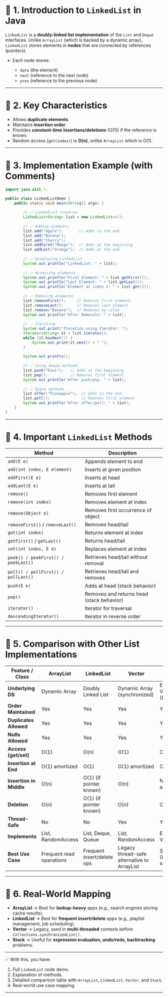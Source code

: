 
# 📌 1. Introduction to `LinkedList` in Java

`LinkedList` is a **doubly-linked list implementation** of the `List` and `Deque` interfaces. Unlike `ArrayList` (which is backed by a dynamic array), `LinkedList` stores elements in **nodes** that are connected by references (pointers).

* Each node stores:

  * `data` (the element)
  * `next` (reference to the next node)
  * `prev` (reference to the previous node)

---

# 📌 2. Key Characteristics

* Allows **duplicate elements**.
* Maintains **insertion order**.
* Provides **constant-time insertions/deletions** (O(1)) if the reference is known.
* Random access (`get(index)`) is **O(n)**, unlike `ArrayList` which is O(1).

---

# 📌 3. Implementation Example (with Comments)

```java
import java.util.*;

public class LinkedListDemo {
    public static void main(String[] args) {
        
        // ✅ LinkedList creation
        LinkedList<String> list = new LinkedList<>();
        
        // ✅ Adding elements
        list.add("Apple");       // Adds to the end
        list.add("Banana");
        list.add("Cherry");
        list.addFirst("Mango");  // Adds at the beginning
        list.addLast("Orange");  // Adds at the end
        
        // ✅ Displaying LinkedList
        System.out.println("LinkedList: " + list);
        
        // ✅ Accessing elements
        System.out.println("First Element: " + list.getFirst());
        System.out.println("Last Element: " + list.getLast());
        System.out.println("Element at index 2: " + list.get(2));
        
        // ✅ Removing elements
        list.removeFirst();     // Removes first element
        list.removeLast();      // Removes last element
        list.remove("Banana");  // Removes by value
        System.out.println("After Removals: " + list);
        
        // ✅ Iterating
        System.out.print("Iteration using Iterator: ");
        Iterator<String> it = list.iterator();
        while (it.hasNext()) {
            System.out.print(it.next() + " ");
        }
        
        System.out.println();
        
        // ✅ Using Deque methods
        list.push("Kiwi");   // Adds at the beginning
        list.pop();          // Removes first element
        System.out.println("After push/pop: " + list);
        
        // ✅ Queue methods
        list.offer("Pineapple");  // Adds to the end
        list.poll();              // Removes first element
        System.out.println("After offer/poll: " + list);
    }
}
```

---

# 📌 4. Important `LinkedList` Methods

| Method                              | Description                               |
| ----------------------------------- | ----------------------------------------- |
| `add(E e)`                          | Appends element to end                    |
| `add(int index, E element)`         | Inserts at given position                 |
| `addFirst(E e)`                     | Inserts at head                           |
| `addLast(E e)`                      | Inserts at tail                           |
| `remove()`                          | Removes first element                     |
| `remove(int index)`                 | Removes element at index                  |
| `remove(Object o)`                  | Removes first occurrence of object        |
| `removeFirst()` / `removeLast()`    | Removes head/tail                         |
| `get(int index)`                    | Returns element at index                  |
| `getFirst()` / `getLast()`          | Returns head/tail                         |
| `set(int index, E e)`               | Replaces element at index                 |
| `peek() / peekFirst() / peekLast()` | Retrieves head/tail without removal       |
| `poll() / pollFirst() / pollLast()` | Retrieves head/tail and removes           |
| `push(E e)`                         | Adds at head (stack behavior)             |
| `pop()`                             | Removes and returns head (stack behavior) |
| `iterator()`                        | Iterator for traversal                    |
| `descendingIterator()`              | Iterator in reverse order                 |

---

# 📌 5. Comparison with Other List Implementations

| Feature / Class         | **ArrayList**            | **LinkedList**             | **Vector**                                  | **Stack**              |
| ----------------------- | ------------------------ | -------------------------- | ------------------------------------------- | ---------------------- |
| **Underlying DS**       | Dynamic Array            | Doubly Linked List         | Dynamic Array (synchronized)                | Extends Vector (LIFO)  |
| **Order Maintained**    | Yes                      | Yes                        | Yes                                         | Yes                    |
| **Duplicates Allowed**  | Yes                      | Yes                        | Yes                                         | Yes                    |
| **Nulls Allowed**       | Yes                      | Yes                        | Yes                                         | Yes                    |
| **Access (get/set)**    | O(1)                     | O(n)                       | O(1)                                        | O(1)                   |
| **Insertion at End**    | O(1) amortized           | O(1)                       | O(1) amortized                              | O(1)                   |
| **Insertion in Middle** | O(n)                     | O(1) (if pointer known)    | O(n)                                        | Not applicable         |
| **Deletion**            | O(n)                     | O(1) (if pointer known)    | O(n)                                        | O(1)                   |
| **Thread-Safe**         | No                       | No                         | Yes                                         | Yes                    |
| **Implements**          | List, RandomAccess       | List, Deque, Queue         | List, RandomAccess                          | Extends Vector         |
| **Best Use Case**       | Frequent read operations | Frequent insert/delete ops | Legacy thread-safe alternative to ArrayList | Stack (LIFO) structure |

---

# 📌 6. Real-World Mapping

* **ArrayList** → Best for **lookup-heavy** apps (e.g., search engines storing cache results).
* **LinkedList** → Best for **frequent insert/delete** apps (e.g., playlist management, job scheduling).
* **Vector** → Legacy, used in **multi-threaded** contexts before `Collections.synchronizedList()`.
* **Stack** → Useful for **expression evaluation, undo/redo, backtracking** problems.

---

✅ With this, you have:

1. Full `LinkedList` code demo.
2. Explanation of methods.
3. Detailed comparison table with `ArrayList`, `LinkedList`, `Vector`, and `Stack`.
4. Real-world use case mapping.

---

